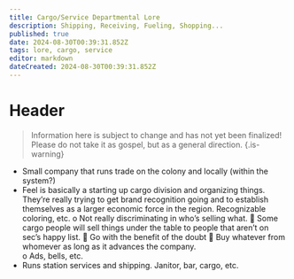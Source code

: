 ```yaml
---
title: Cargo/Service Departmental Lore
description: Shipping, Receiving, Fueling, Shopping...
published: true
date: 2024-08-30T00:39:31.852Z
tags: lore, cargo, service
editor: markdown
dateCreated: 2024-08-30T00:39:31.852Z
---
```


# Header

> Information here is subject to change and has not yet been finalized! Please do not take it as gospel, but as a general direction.
{.is-warning}

-	Small company that runs trade on the colony and locally (within the system?)
-	Feel is basically a starting up cargo division and organizing things. They’re really trying to get brand recognition going and to establish themselves as a larger economic force in the region. Recognizable coloring, etc. 
o	Not really discriminating in who’s selling what. 
	Some cargo people will sell things under the table to people that aren’t on sec’s happy list.
	Go with the benefit of the doubt
	Buy whatever from whomever as long as it advances the company.  
o	Ads, bells, etc. 
-	Runs station services and shipping. Janitor, bar, cargo, etc.

